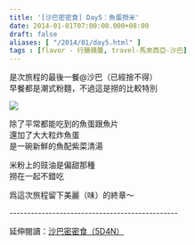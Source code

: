 ```yaml
---
title: '[沙巴密密食] Day5：魚蛋撈米'
date: 2014-01-01T07:00:00.000+08:00
draft: false
aliases: [ "/2014/01/day5.html" ]
tags : [flavor - 行膳積腹, travel-馬來西亞-沙巴]
---
```


是次旅程的最後一餐@沙巴（已經捨不得）  
早餐都是潮式粉麵，不過這是撈的比較特別  

![](/images/sabah5b.jpg)

除了平常都能吃到的魚蛋跟魚片  
還加了大大粒炸魚蛋  
是一碗新鮮的魚配紫菜清湯  
  
米粉上的豉油是偏甜那種  
撈在一起不錯吃  
  
爲這次旅程留下美麗（味）的終章～  
  
\-----------------------------------------------  
  
延伸閱讀：[沙巴密密食（5D4N）](https://hidie.net/sabah5d4n/)
